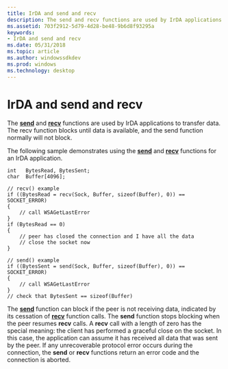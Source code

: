 ```yaml
---
title: IrDA and send and recv
description: The send and recv functions are used by IrDA applications to transfer data. The recv function blocks until data is available, and the send function normally will not block.
ms.assetid: 703f2912-5d79-4d28-be48-9b6d8f93295a
keywords:
- IrDA and send and recv
ms.date: 05/31/2018
ms.topic: article
ms.author: windowssdkdev
ms.prod: windows
ms.technology: desktop
---
```


# IrDA and send and recv

The [**send**](https://msdn.microsoft.com/library/windows/desktop/ms740149) and [**recv**](https://msdn.microsoft.com/library/windows/desktop/ms740121) functions are used by IrDA applications to transfer data. The recv function blocks until data is available, and the send function normally will not block.

The following sample demonstrates using the [**send**](https://msdn.microsoft.com/library/windows/desktop/ms740149) and [**recv**](https://msdn.microsoft.com/library/windows/desktop/ms740121) functions for an IrDA application.

``` syntax
int   BytesRead, BytesSent;
char  Buffer[4096];

// recv() example
if ((BytesRead = recv(Sock, Buffer, sizeof(Buffer), 0)) == SOCKET_ERROR)
{
    // call WSAGetLastError
}
if (BytesRead == 0)
{
    // peer has closed the connection and I have all the data
    // close the socket now
}

// send() example
if ((BytesSent = send(Sock, Buffer, sizeof(Buffer), 0)) == SOCKET_ERROR)
{
    // call WSAGetLastError
}
// check that BytesSent == sizeof(Buffer)
```

The [**send**](https://msdn.microsoft.com/library/windows/desktop/ms740149) function can block if the peer is not receiving data, indicated by its cessation of [**recv**](https://msdn.microsoft.com/library/windows/desktop/ms740121) function calls. The **send** function stops blocking when the peer resumes **recv** calls. A **recv** call with a length of zero has the special meaning: the client has performed a graceful close on the socket. In this case, the application can assume it has received all data that was sent by the peer. If any unrecoverable protocol error occurs during the connection, the **send** or **recv** functions return an error code and the connection is aborted.

 

 




